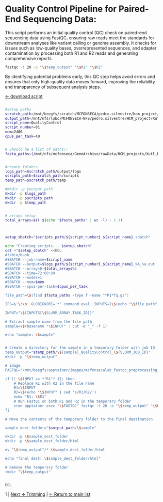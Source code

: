 # Quality Control Pipeline for Paired-End Sequencing Data:


This script performs an initial quality control (QC) check on paired-end sequencing data using FastQC, ensuring raw reads meet the standards for downstream analyses like variant calling or genome assembly. It checks for issues such as low-quality bases, overrepresented sequences, and adapter contamination by processing both R1 and R2 reads and generating comprehensive reports.

```bash
fastqc -t 20 -o "\$temp_output" "\$R1" "\$R2"
```

By identifying potential problems early, this QC step helps avoid errors and ensures that only high-quality data moves forward, improving the reliability and transparency of subsequent analysis steps.

[← download script](./scripts/01_QualityControl.sh)

```bash

#Setup paths
scratch_path=/mnt/beegfs/scratch/MCFONSECA/pedro.silvestre/hcm_project/xutl
output_path=/mnt/nfs/lobo/MCFONSECA-NFS/pedro.silvestre/HCM_project/Xutl
script_name=QualityControl
script_number=01
mem=240G
cpus_per_task=40


# Should be a list of paths!!
fasta_paths=(/mnt/nfs/mcfonseca/GeneArchive/rawData/HCM_projects/Xutl_R1.fq.gz)


#create folders
logs_path=$scratch_path/output/logs
scripts_path=$scratch_path/scripts
temp_path=$scratch_path/temp

#mkdir -p $output_path
mkdir -p $logs_path
mkdir -p $scripts_path
mkdir -p $temp_path


# arrays setup
total_arrays=$(( $(echo "$fasta_paths" | wc -l) - 1 ))



setup_sbatch="$scripts_path/${script_number}_${script_name}.sbatch"

echo "Creating scripts... $setup_sbatch"
cat >"$setup_sbatch" <<EOL
#!/bin/bash
#SBATCH --job-name=$script_name
#SBATCH --output=$logs_path/${script_number}_${script_name}_%A_%a.out
#SBATCH --array=0-$total_arrays%5
#SBATCH --time=72:00:00
#SBATCH --nodes=1
#SBATCH --mem=$mem
#SBATCH --cpus-per-task=$cpus_per_task

file_path=\$(find $fasta_paths -type f -name "*R1*fq.gz")

IFS=$'\r\n' GLOBIGNORE='*' command eval 'INPUTS=(\$(echo "\$file_path"))'

INPUT="\${INPUTS[\$SLURM_ARRAY_TASK_ID]}"

# Extract sample name from the file path
sample=\$(basename "\$INPUT" | cut -d "_" -f 1)

echo "sample: \$sample"


# Create a directory for the sample in a temporary folder with job ID
temp_output="$temp_path/\${sample}_QualityControl_\${SLURM_JOB_ID}"
mkdir -p "\$temp_output"

# image
FASTQC="/mnt/beegfs/apptainer/images/mcfonsecalab_fastqc_preprocessing_latest.sif"

if [[ \$INPUT == *"R1"* ]]; then
    # Replace R1 with R2 in the file name
    R1=\$INPUT
    R2=\$(echo "\$INPUT" | sed 's/R1/R2/')
    echo "R1: \$R1"
    # Run FastQC on both R1 and R2 in the temporary folder
    srun apptainer exec "\$FASTQC" fastqc -t 20 -o "\$temp_output" "\$R1" "\$R2"
fi

# Move the contents of the temporary folder to the final destination

sample_dest_folder="$output_path/\$sample"

mkdir -p \$sample_dest_folder
mkdir -p \$sample_dest_folder/html

mv "\$temp_output"/* \$sample_dest_folder/html

echo "final dest: \$sample_dest_folder/html"

# Remove the temporary folder
rmdir "\$temp_output"


EOL

```

1 | [Next → Trimming](./02_TrimGalore.md) | [← Return to main list](../README.md)